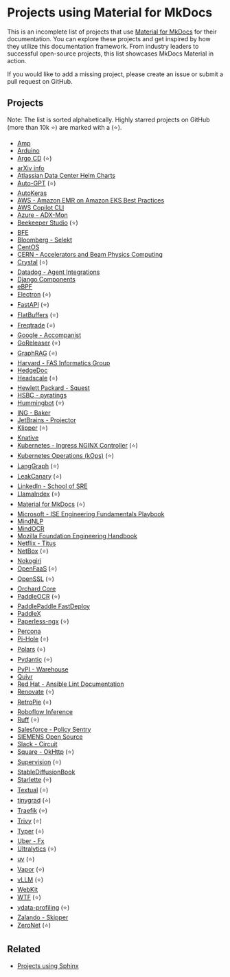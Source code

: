 # Projects using Material for MkDocs

This is an incomplete list of projects that use [Material for MkDocs](https://github.com/squidfunk/mkdocs-material) for their documentation. You can explore these projects and get inspired by how they utilize this documentation framework. From industry leaders to successful open-source projects, this list showcases MkDocs Material in action.  

If you would like to add a  missing project, please create an issue or submit a pull request on GitHub.

## Projects

Note: The list is sorted alphabetically. Highly starred projects on GitHub (more than 10k ⭐) are marked with a (⭐).


- [Amp](https://amp.rs/docs/)
- [Arduino](https://arduino.github.io/arduino-cli/)
- [Argo CD](https://argo-cd.readthedocs.io/en/stable/) (⭐)
- [arXiv info](https://info.arxiv.org)
- [Atlassian Data Center Helm Charts](https://atlassian.github.io/data-center-helm-charts/)
- [Auto-GPT](https://docs.agpt.co/) (⭐)
- [AutoKeras](https://autokeras.com/)
- [AWS - Amazon EMR on Amazon EKS Best Practices](https://aws.github.io/aws-emr-containers-best-practices/)
- [AWS Copilot CLI](https://aws.github.io/copilot-cli/)
- [Azure - ADX-Mon](https://github.com/Azure/adx-mon)
- [Beekeeper Studio](https://docs.beekeeperstudio.io/) (⭐)
- [BFE](https://www.bfe-networks.net/)
- [Bloomberg - Selekt](https://bloomberg.github.io/selekt/)
- [CentOS](https://docs.infra.centos.org/)
- [CERN - Accelerators and Beam Physics Computing](http://abpcomputing.web.cern.ch/)
- [Crystal](https://crystal-lang.org/reference/) (⭐)
- [Datadog - Agent Integrations](https://datadoghq.dev/integrations-core/)
- [Django Components](https://django-components.github.io/django-components/latest/overview/welcome/)
- [eBPF](https://ebpf-go.dev/)
- [Electron](https://www.electron.build/) (⭐)
- [FastAPI](https://fastapi.tiangolo.com/) (⭐)
- [FlatBuffers](https://flatbuffers.dev/) (⭐)
- [Freqtrade](https://www.freqtrade.io/en/stable/) (⭐)
- [Google - Accompanist](https://google.github.io/accompanist/)
- [GoReleaser](https://goreleaser.com/) (⭐)
- [GraphRAG](https://microsoft.github.io/graphrag/) (⭐)
- [Harvard - FAS Informatics Group](https://informatics.fas.harvard.edu/)
- [HedgeDoc](https://docs.hedgedoc.org/)
- [Headscale](https://headscale.net/stable/) (⭐)
- [Hewlett Packard - Squest](https://hewlettpackard.github.io/squest/)
- [HSBC - pyratings](https://hsbc.github.io/pyratings/)
- [Hummingbot](https://hummingbot.org/) (⭐)
- [ING - Baker](https://ing-bank.github.io/baker/)
- [JetBrains - Projector](https://jetbrains.github.io/projector-client/mkdocs/)
- [Klipper](https://www.klipper3d.org/) (⭐)
- [Knative](https://knative.dev/docs/)
- [Kubernetes - Ingress NGINX Controller](https://kubernetes.github.io/ingress-nginx/) (⭐)
- [Kubernetes Operations (kOps)](https://kops.sigs.k8s.io/) (⭐)
- [LangGraph](https://langchain-ai.github.io/langgraph/) (⭐)
- [LeakCanary](https://square.github.io/leakcanary/) (⭐)
- [LinkedIn - School of SRE](https://linkedin.github.io/school-of-sre/)
- [LlamaIndex](https://docs.llamaindex.ai/en/stable/) (⭐)
- [Material for MkDocs](https://squidfunk.github.io/mkdocs-material/) (⭐)
- [Microsoft - ISE Engineering Fundamentals Playbook](https://microsoft.github.io/code-with-engineering-playbook/)
- [MindNLP](https://mindnlp.cqu.ai/)
- [MindOCR](https://mindspore-lab.github.io/mindocr/)
- [Mozilla Foundation Engineering Handbook](https://mozillafoundation.github.io/engineering-handbook/)
- [Netflix - Titus](https://netflix.github.io/titus/)
- [NetBox](https://netboxlabs.com/docs/netbox/en/stable/) (⭐)
- [Nokogiri](https://nokogiri.org/)
- [OpenFaaS](https://docs.openfaas.com/) (⭐)
- [OpenSSL](https://docs.openssl.org/) (⭐)
- [Orchard Core](https://docs.orchardcore.net/en/latest/)
- [PaddleOCR](https://paddlepaddle.github.io/PaddleOCR/main/en/index.html) (⭐)
- [PaddlePaddle FastDeploy](https://paddlepaddle.github.io/FastDeploy/)
- [PaddleX](https://paddlepaddle.github.io/PaddleX/latest/en/index.html)
- [Paperless-ngx](https://docs.paperless-ngx.com/) (⭐)
- [Percona](https://docs.percona.com/percona-monitoring-and-management/)
- [Pi-Hole](https://docs.pi-hole.net/) (⭐)
- [Polars](https://docs.pola.rs/) (⭐)
- [Pydantic](https://pydantic-docs.helpmanual.io/) (⭐)
- [PyPI - Warehouse](https://docs.pypi.org/)
- [Quivr](https://core.quivr.com/)
- [Red Hat - Ansible Lint Documentation](https://ansible.readthedocs.io/projects/lint/)
- [Renovate](https://docs.renovatebot.com/) (⭐)
- [RetroPie](https://retropie.org.uk/docs/) (⭐)
- [Roboflow Inference](https://inference.roboflow.com/)
- [Ruff](https://docs.astral.sh/ruff/) (⭐)
- [Salesforce - Policy Sentry](https://policy-sentry.readthedocs.io/)
- [SIEMENS Open Source](https://opensource.siemens.com/)
- [Slack - Circuit](https://slackhq.github.io/circuit/)
- [Square - OkHttp](https://square.github.io/okhttp/) (⭐)
- [Supervision](https://supervision.roboflow.com/latest/) (⭐)
- [StableDiffusionBook](https://draw.dianas.cyou/)
- [Starlette](https://www.starlette.io/) (⭐)
- [Textual](https://textual.textualize.io/) (⭐)
- [tinygrad](https://docs.tinygrad.org/) (⭐)
- [Traefik](https://docs.traefik.io/) (⭐)
- [Trivy](https://aquasecurity.github.io/trivy/) (⭐)
- [Typer](https://typer.tiangolo.com/) (⭐)
- [Uber - Fx](https://uber-go.github.io/fx/)
- [Ultralytics](https://docs.ultralytics.com/) (⭐)
- [uv](https://docs.astral.sh/uv/) (⭐)
- [Vapor](https://docs.vapor.codes/) (⭐)
- [vLLM](https://docs.vllm.ai/en/latest/) (⭐)
- [WebKit](https://docs.webkit.org/)
- [WTF](https://wtfutil.com/) (⭐)
- [ydata-profiling](https://github.com/ydataai/ydata-profiling) (⭐)
- [Zalando - Skipper](https://opensource.zalando.com/skipper/)
- [ZeroNet](https://zeronet.io/docs/) (⭐)


## Related

- [Projects using Sphinx](https://www.sphinx-doc.org/en/master/examples.html)
